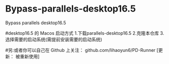 # Bypass-parallels-desktop16.5
Bypass parallels desktop16.5

#desktop16.5 的 Macos 启动方式
1.下载parallels-desktop16.5
2.克隆本仓库
3.选择需要的启动系统(需提前安装需要的启动系统)

#另:或者你可以自己在 Github 上关注： github.com/lihaoyun6/PD-Runner [更新： 被重新使用]
